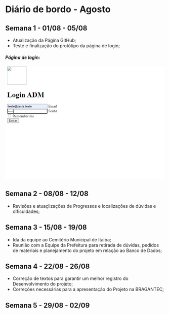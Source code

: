 # Diário de bordo - Agosto



## Semana 1 - 01/08 - 05/08
- Atualização da Página GitHub;
- Teste e finalização do protótipo da página de login;


#### *Página de login:*
![equipe de desenvolvimento](imagens/PrintLogins.jpg)


## Semana 2 - 08/08 - 12/08
- Revisões e atuaçlizações de Progressos e localizações de dúvidas e dificuldades; 

## Semana 3 - 15/08 - 19/08
- Ida da equipe ao Cemitério Municipal de Itaiba;
- Reunião com a Equipe da Prefeitura para retirada de dúvidas, pedidos de materiais e planejamento do projeto em relação ao Banco de Dados;

## Semana 4 - 22/08 - 26/08
- Correção de textos para garantir um melhor registro do Desenvolvimento do projeto;
- Correções necessárias para a apresentação do Projeto na BRAGANTEC;


## Semana 5 - 29/08 - 02/09


